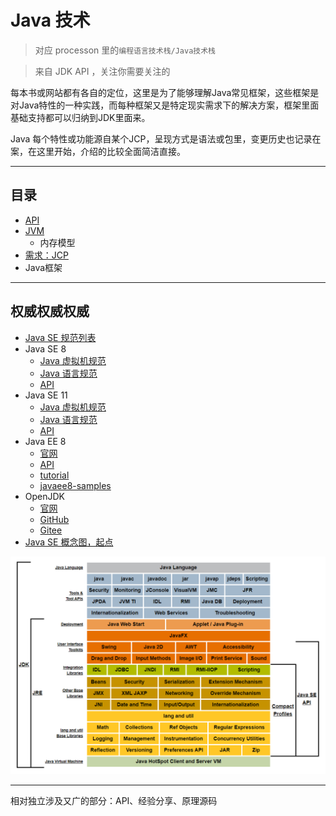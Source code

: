 # Java 技术

>   对应 processon 里的`编程语言技术栈/Java技术栈`

>   来自 JDK API ，关注你需要关注的

每本书或网站都有各自的定位，这里是为了能够理解Java常见框架，这些框架是对Java特性的一种实践，而每种框架又是特定现实需求下的解决方案，框架里面基础支持都可以归纳到JDK里面来。

Java 每个特性或功能源自某个JCP，呈现方式是语法或包里，变更历史也记录在案，在这里开始，介绍的比较全面简洁直接。

----

##  目录
-   [API](j001/README.md)
-   [JVM](j002/README.md)
    -   内存模型
-   [需求：JCP](j003/README.md)
-   Java框架

----

##  权威权威权威
-   [Java SE 规范列表](https://docs.oracle.com/javase/specs/index.html)
-   Java SE 8
    -   [Java 虚拟机规范](https://docs.oracle.com/javase/specs/jvms/se8/html/index.html)
    -   [Java 语言规范](https://docs.oracle.com/javase/specs/jls/se8/html/index.html)
    -   [API](https://docs.oracle.com/javase/8/docs/api/index.html)
-   Java SE 11
    -   [Java 虚拟机规范](https://docs.oracle.com/javase/specs/jvms/se11/html/index.html)
    -   [Java 语言规范](https://docs.oracle.com/javase/specs/jls/se11/html/index.html)
    -   [API](https://docs.oracle.com/en/java/javase/11/docs/api/index.html)
-   Java EE 8
    -   [官网](https://www.oracle.com/technetwork/java/javaee/overview/index.html)
    -   [API](https://javaee.github.io/javaee-spec/javadocs/)
    -   [tutorial](https://javaee.github.io/tutorial/)
    -   [javaee8-samples](https://github.com/javaee-samples/javaee8-samples)
-   OpenJDK
    -   [官网](https://hg.openjdk.java.net/)
    -   [GitHub](https://github.com/openjdk/jdk)
    -   [Gitee]()
-   [Java SE 概念图，起点](https://docs.oracle.com/javase/8/docs/)

![20200202-185537](images/20200202-185537.png)


----

相对独立涉及又广的部分：API、经验分享、原理源码
